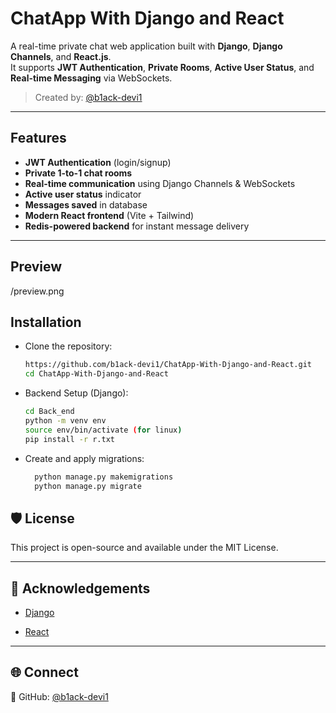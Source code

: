 # ChatApp With Django and React


A real-time private chat web application built with **Django**, **Django Channels**, and **React.js**.  
It supports **JWT Authentication**, **Private Rooms**, **Active User Status**, and **Real-time Messaging** via WebSockets.

> Created by: [@b1ack-devi1](https://github.com/b1ack-devi1)

---

##  Features

-  **JWT Authentication** (login/signup)
-  **Private 1-to-1 chat rooms**
-  **Real-time communication** using Django Channels & WebSockets
-  **Active user status** indicator
-  **Messages saved** in database
-  **Modern React frontend** (Vite + Tailwind)
-  **Redis-powered backend** for instant message delivery

---

##  Preview
/preview.png


##  Installation
- Clone the repository:	
   ```bash
   https://github.com/b1ack-devi1/ChatApp-With-Django-and-React.git
   cd ChatApp-With-Django-and-React
   ```
- Backend Setup (Django):
  ```bash
  cd Back_end
  python -m venv env
  source env/bin/activate (for linux)
  pip install -r r.txt
  ```
- Create and apply migrations:
  ```bash
    python manage.py makemigrations
    python manage.py migrate
  ```



## 🛡️ License

This project is open-source and available under the MIT License.

----------

## 🙌 Acknowledgements

-   [Django]()
    
-   [React]() 
    

----------

## 🌐 Connect
  
🔗 GitHub: [@b1ack-devi1](https://github.com/b1ack-devi1)
